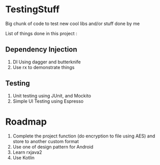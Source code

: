# TestingStuff
Big chunk of code to test new cool libs and/or stuff done by me

List of things done in this project :
<h2>Dependency Injection</h2> 
<ol>
  <li>DI Using dagger and butterknife</li>
  <li>Use rx to demonstrate things</li>
</ol>

<h2>Testing</h2> 
<ol>
  <li>Unit testing using JUnit, and Mockito</li>
  <li>Simple UI Testing using Espresso</li>
</ol>

# Roadmap
<ol>
  <li>Complete the project function (do encryption to file using AES) and store to another custom format</li>
  <li>Use one of design pattern for Android</li>
  <li>Learn rxjava2</li>
  <li>Use Kotlin</li>
<ol>

